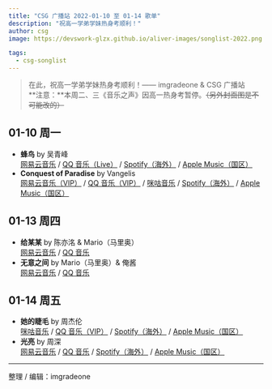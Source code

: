 ```yaml
---
title: "CSG 广播站 2022-01-10 至 01-14 歌单"
description: "祝高一学弟学妹热身考顺利！"
author: csg
image: https://devswork-glzx.github.io/aliver-images/songlist-2022.png

tags:
  - csg-songlist
---
```


> 在此，祝高一学弟学妹热身考顺利！—— imgradeone & CSG 广播站  
> **注意：**本周二、三《音乐之声》因高一热身考暂停。~~（另外封面图是不可能改的）~~

## 01-10 周一

- **蜂鸟** by 吴青峰  
  [网易云音乐](https://music.163.com/song?id=1348568908) / [QQ 音乐（Live）](https://y.qq.com/n/ryqq/songDetail/004fFbXN0bc2cP) / [Spotify（海外）](https://open.spotify.com/track/6KjSRihg1U0Fn4kzrEuZb4) / [Apple Music（国区）](https://music.apple.com/cn/album/蜂鸟-电视剧-我在北京等你-片头曲/1454085479?i=1454085480)
- **Conquest of Paradise** by Vangelis  
  [网易云音乐（VIP）](https://music.163.com/song?id=2070502) / [QQ 音乐（VIP）](https://y.qq.com/n/ryqq/songDetail/003XA5lc44B4KB) / [咪咕音乐](https://music.migu.cn/v3/music/song/60057534406) / [Spotify（海外）](https://open.spotify.com/track/5avVpUakfMHD6qGpaH26CF) / [Apple Music（国区）](https://music.apple.com/cn/album/conquest-of-paradise/41297647?i=41297651)

## 01-13 周四

- **给某某** by 陈亦洺 & Mario（马里奥）  
  [网易云音乐](https://music.163.com/song?id=1473228889) / [QQ 音乐](https://y.qq.com/n/ryqq/songDetail/0014f48E2WayAC)
- **无意之间** by Mario（马里奥）& 俺酱  
  [网易云音乐](https://music.163.com/song?id=1366594544) / [QQ 音乐](https://y.qq.com/n/ryqq/songDetail/003qpVOW2BDG4r)

## 01-14 周五

- **她的睫毛** by 周杰伦  
  [咪咕音乐](https://music.migu.cn/v3/music/song/60054701928) / [QQ 音乐（VIP）](https://y.qq.com/n/ryqq/songDetail/001FSVRg08JLpi) / [Spotify（海外）](https://open.spotify.com/track/1CHawaJSkwZdn3YJJXRdlh) / [Apple Music（国区）](https://music.apple.com/cn/album/她的睫毛/535824731?i=535824743)
- **光亮** by 周深  
  [网易云音乐](https://music.163.com/song?id=1892532629) / [QQ 音乐](https://y.qq.com/n/ryqq/songDetail/001nWLsE4VJqC9) / [Spotify（海外）](https://open.spotify.com/track/7L1iUEOT59rhbvRReYW61h) / [Apple Music（国区）](https://music.apple.com/cn/album/光亮-大型纪录片-紫禁城-主题歌/1587649589?i=1587649590)

---

整理 / 编辑：imgradeone
